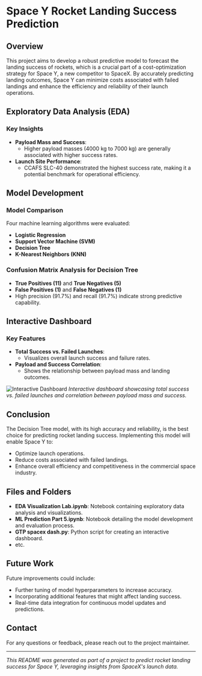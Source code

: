 # Space Y Rocket Landing Success Prediction

## Overview

This project aims to develop a robust predictive model to forecast the landing success of rockets, which is a crucial part of a cost-optimization strategy for Space Y, a new competitor to SpaceX. By accurately predicting landing outcomes, Space Y can minimize costs associated with failed landings and enhance the efficiency and reliability of their launch operations.

## Exploratory Data Analysis (EDA)

### Key Insights
- **Payload Mass and Success**:
  - Higher payload masses (4000 kg to 7000 kg) are generally associated with higher success rates.
- **Launch Site Performance**:
  - CCAFS SLC-40 demonstrated the highest success rate, making it a potential benchmark for operational efficiency.


## Model Development

### Model Comparison
Four machine learning algorithms were evaluated:
- **Logistic Regression**
- **Support Vector Machine (SVM)**
- **Decision Tree**
- **K-Nearest Neighbors (KNN)**

### Confusion Matrix Analysis for Decision Tree
- **True Positives (11)** and **True Negatives (5)**
- **False Positives (1)** and **False Negatives (1)**
- High precision (91.7%) and recall (91.7%) indicate strong predictive capability.

## Interactive Dashboard

### Key Features
- **Total Success vs. Failed Launches**:
  - Visualizes overall launch success and failure rates.
- **Payload and Success Correlation**:
  - Shows the relationship between payload mass and landing outcomes.
  
![Interactive Dashboard](path/to/interactive_dashboard_image.png)
*Interactive dashboard showcasing total success vs. failed launches and correlation between payload mass and success.*

## Conclusion

The Decision Tree model, with its high accuracy and reliability, is the best choice for predicting rocket landing success. Implementing this model will enable Space Y to:
- Optimize launch operations.
- Reduce costs associated with failed landings.
- Enhance overall efficiency and competitiveness in the commercial space industry.

## Files and Folders

- **EDA Visualization Lab.ipynb**: Notebook containing exploratory data analysis and visualizations.
- **ML Prediction Part 5.ipynb**: Notebook detailing the model development and evaluation process.
- **GTP spacex dash.py**: Python script for creating an interactive dashboard.
- etc.

## Future Work

Future improvements could include:
- Further tuning of model hyperparameters to increase accuracy.
- Incorporating additional features that might affect landing success.
- Real-time data integration for continuous model updates and predictions.

## Contact

For any questions or feedback, please reach out to the project maintainer.

---

*This README was generated as part of a project to predict rocket landing success for Space Y, leveraging insights from SpaceX's launch data.*
